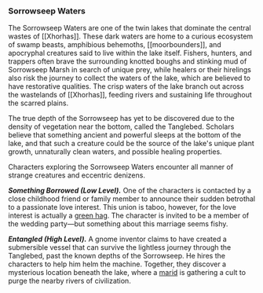 ### Sorrowseep Waters

The Sorrowseep Waters are one of the twin lakes that dominate the central wastes of [[Xhorhas]]. These dark waters are home to a curious ecosystem of swamp beasts, amphibious behemoths, [[moorbounders]], and apocryphal creatures said to live within the lake itself. Fishers, hunters, and trappers often brave the surrounding knotted boughs and stinking mud of Sorrowseep Marsh in search of unique prey, while healers or their hirelings also risk the journey to collect the waters of the lake, which are believed to have restorative qualities. The crisp waters of the lake branch out across the wastelands of [[Xhorhas]], feeding rivers and sustaining life throughout the scarred plains.

The true depth of the Sorrowseep has yet to be discovered due to the density of vegetation near the bottom, called the Tanglebed. Scholars believe that something ancient and powerful sleeps at the bottom of the lake, and that such a creature could be the source of the lake's unique plant growth, unnaturally clean waters, and possible healing properties.

Characters exploring the Sorrowseep Waters encounter all manner of strange creatures and eccentric denizens.

_**Something Borrowed (Low Level).**_ One of the characters is contacted by a close childhood friend or family member to announce their sudden betrothal to a passionate love interest. This union is taboo, however, for the love interest is actually a [green hag](https://www.dndbeyond.com/monsters/green-hag). The character is invited to be a member of the wedding party—but something about this marriage seems fishy.

_**Entangled (High Level).**_ A gnome inventor claims to have created a submersible vessel that can survive the lightless journey through the Tanglebed, past the known depths of the Sorrowseep. He hires the characters to help him helm the machine. Together, they discover a mysterious location beneath the lake, where a [marid](https://www.dndbeyond.com/monsters/marid) is gathering a cult to purge the nearby rivers of civilization.
